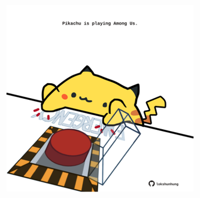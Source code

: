<!-- built at 26/09/2022, 24:02:32 UTC -->
<p align="center">
  <img width="500" height="500" src="./ReadmeImage.svg">
</p>
